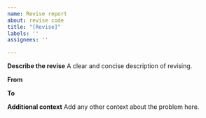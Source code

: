 ```yaml
---
name: Revise report
about: revise code
title: "[Revise]"
labels: ''
assignees: ''

---
```


**Describe the revise**
A clear and concise description of revising.

**From**

**To**

**Additional context**
Add any other context about the problem here.
